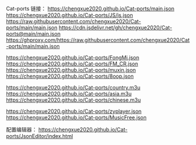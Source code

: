 Cat-ports
链接： 
https://chengxue2020.github.io/Cat-ports/main.json
https://chengxue2020.github.io/Cat-ports/JS/js.json
https://raw.githubusercontent.com/chengxue2020/Cat-ports/main/main.json
https://cdn.jsdelivr.net/gh/chengxue2020/Cat-ports@main/main.json
https://ghproxy.com/https://raw.githubusercontent.com/chengxue2020/Cat-ports/main/main.json

https://chengxue2020.github.io/Cat-ports/FongMi.json
https://chengxue2020.github.io/Cat-ports/FM_CR.json
https://chengxue2020.github.io/Cat-ports/muxin.json
https://chengxue2020.github.io/Cat-ports/8oop.json

https://chengxue2020.github.io/Cat-ports/country.m3u
https://chengxue2020.github.io/Cat-ports/asia.m3u
https://chengxue2020.github.io/Cat-ports/chinese.m3u

https://chengxue2020.github.io/Cat-ports/zyplayer.json
https://chengxue2020.github.io/Cat-ports/MusicFree.json

配置编辑器：
https://chengxue2020.github.io/Cat-ports/JsonEditor/index.html
